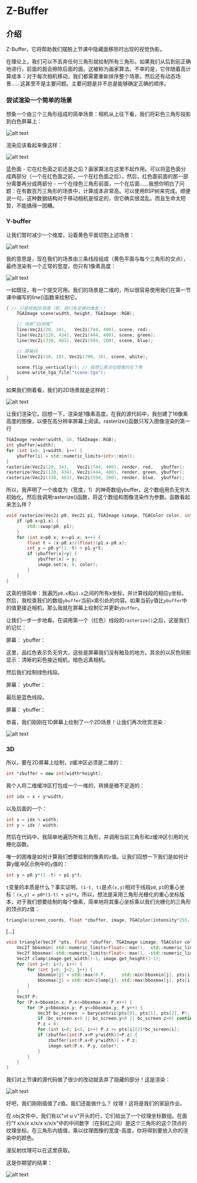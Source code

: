 # Z-Buffer

## 介绍

Z-Buffer，它将帮助我们摆脱上节课中隐藏面移除时出现的视觉伪影。

在理论上，我们可以不丢弃任何三角形就绘制所有三角形。如果我们从后到前正确地进行，前面的面会擦除后面的面。这被称为画家算法。不幸的是，它伴随着高计算成本：对于每次相机移动，我们都需要重新排序整个场景。然后还有动态场景……这甚至不是主要问题。主要问题是并不总是能够确定正确的顺序。

### 尝试渲染一个简单的场景

想象一个由三个三角形组成的简单场景：相机从上往下看，我们将彩色三角形投影到白色屏幕上：

![alt text](image/image-4.png)

渲染应该看起来像这样：

![alt text](image/image-5.png)

蓝色面 - 它在红色面之前还是之后？画家算法在这里不起作用。可以将蓝色面分成两部分（一个在红色面之前，一个在红色面之后）。然后，红色面前面的那一部分需要再分成两部分 - 一个在绿色三角形前面，一个在后面……我想你明白了问题：在有数百万三角形的场景中，计算成本非常高。可以使用BSP树来完成。顺便说一句，这种数据结构对于移动相机是恒定的，但它确实很混乱。而且生命太短暂，不能搞得一团糟。

### Y-buffer

让我们暂时减少一个维度，沿着黄色平面切割上述场景：

![alt text](image/image-6.png)

我的意思是，现在我们的场景由三条线段组成（黄色平面与每个三角形的交点），最终渲染有一个正常的宽度，但只有1像素高度：

![alt text](image/image-7.png)

一如既往，有一个提交可用。我们的场景是二维的，所以很容易使用我们在第一节课中编写的line()函数来绘制它。

```cpp
{ // 只是倾倒2D场景（耶，我们有足够的维度！）
    TGAImage scene(width, height, TGAImage::RGB);

    // 场景“2D网格”
    line(Vec2i(20, 34),   Vec2i(744, 400), scene, red);
    line(Vec2i(120, 434), Vec2i(444, 400), scene, green);
    line(Vec2i(330, 463), Vec2i(594, 200), scene, blue);

    // 屏幕线
    line(Vec2i(10, 10), Vec2i(790, 10), scene, white);

    scene.flip_vertically(); // 我想让原点在图像的左下角
    scene.write_tga_file("scene.tga");
}
```
如果我们侧着看，我们的2D场景就是这样的：

![alt text](image/image-8.png)

让我们渲染它。回想一下，渲染是1像素高度。在我的源代码中，我创建了16像素高度的图像，以便在高分辨率屏幕上阅读。rasterize()函数只写入图像渲染的第一行

```cpp
TGAImage render(width, 16, TGAImage::RGB);
int ybuffer[width];
for (int i=0; i<width; i++) {
    ybuffer[i] = std::numeric_limits<int>::min();
}
rasterize(Vec2i(20, 34),   Vec2i(744, 400), render, red,   ybuffer);
rasterize(Vec2i(120, 434), Vec2i(444, 400), render, green, ybuffer);
rasterize(Vec2i(330, 463), Vec2i(594, 200), render, blue,  ybuffer);
```
所以，我声明了一个维度为（宽度，1）的神奇数组ybuffer。这个数组用负无穷大初始化。然后我调用rasterize()函数，将这个数组和图像渲染作为参数。函数看起来怎么样？

```cpp
void rasterize(Vec2i p0, Vec2i p1, TGAImage &image, TGAColor color, int ybuffer[]) {
    if (p0.x>p1.x) {
        std::swap(p0, p1);
    }
    for (int x=p0.x; x<=p1.x; x++) {
        float t = (x-p0.x)/(float)(p1.x-p0.x);
        int y = p0.y*(1.-t) + p1.y*t;
        if (ybuffer[x]<y) {
            ybuffer[x] = y;
            image.set(x, 0, color);
        }
    }
}
```
这真的很简单：我遍历`p0.x`和`p1.x`之间的所有x坐标，并计算线段的相应y坐标。然后，我检查我们的数组`ybuffer`当前x索引处的内容。如果当前y值比`ybuffer`中的值更接近相机，那么我就在屏幕上绘制它并更新`ybuffer`。

让我们一步一步地看。在调用第一个（红色）线段的`rasterize()`之后，这是我们的记忆：

屏幕：
ybuffer：

这里，品红色表示负无穷大，这些是屏幕我们没有触及的地方。其余的以灰色阴影显示：清晰的彩色接近相机，暗色远离相机。

然后我们绘制绿色线段。

屏幕：
ybuffer：

最后是蓝色线段。

屏幕：
ybuffer：

恭喜，我们刚刚在1D屏幕上绘制了一个2D场景！让我们再次欣赏渲染：

![alt text](image/image-9.png)

### 3D

所以，要在2D屏幕上绘制，z缓冲区必须是二维的：

```cpp
int *zbuffer = new int[width*height];
```
我个人将二维缓冲区打包成一个一维的，转换是微不足道的：

```cpp
int idx = x + y*width;
```
以及后面的一个：

```cpp
int x = idx % width;
int y = idx / width;
```
然后在代码中，我简单地遍历所有三角形，并调用当前三角形和z缓冲区引用的光栅化函数。

唯一的困难是如何计算我们想要绘制的像素的`z`值。让我们回想一下我们是如何计算y缓冲区示例中的`y`值的：

```cpp
int y = p0.y*(1.-t) + p1.y*t;
```
`t`变量的本质是什么？事实证明，`(1-t, t)`是点`(x,y)`相对于线段`p0`, `p1`的重心坐标：`(x,y) = p0*(1-t) + p1*t`。所以，想法是采用三角形光栅化的重心坐标版本，对于我们想要绘制的每个像素，简单地将其重心坐标乘以我们光栅化的三角形的顶点的z值：

```cpp
triangle(screen_coords, float *zbuffer, image, TGAColor(intensity*255, intensity*255, intensity*255, 255));
```
[...]

```cpp
void triangle(Vec3f *pts, float *zbuffer, TGAImage &image, TGAColor color) {
    Vec2f bboxmin( std::numeric_limits<float>::max(),  std::numeric_limits<float>::max());
    Vec2f bboxmax(-std::numeric_limits<float>::max(), -std::numeric_limits<float>::max());
    Vec2f clamp(image.get_width()-1, image.get_height()-1);
    for (int i=0; i<3; i++) {
        for (int j=0; j<2; j++) {
            bboxmin[j] = std::max(0.f,      std::min(bboxmin[j], pts[i][j]));
            bboxmax[j] = std::min(clamp[j], std::max(bboxmax[j], pts[i][j]));
        }
    }
    Vec3f P;
    for (P.x=bboxmin.x; P.x<=bboxmax.x; P.x++) {
        for (P.y=bboxmin.y; P.y<=bboxmax.y; P.y++) {
            Vec3f bc_screen  = barycentric(pts[0], pts[1], pts[2], P);
            if (bc_screen.x<0 || bc_screen.y<0 || bc_screen.z<0) continue;
            P.z = 0;
            for (int i=0; i<3; i++) P.z += pts[i][2]*bc_screen[i];
            if (zbuffer[int(P.x+P.y*width)]<P.z) {
                zbuffer[int(P.x+P.y*width)] = P.z;
                image.set(P.x, P.y, color);
            }
        }
    }
}
```
我们对上节课的源代码做了很少的改动就丢弃了隐藏的部分！这是渲染：

![alt text](image/image-10.png)

好吧，我们刚刚插值了z值。我们还能做什么？
纹理！这将是我们的家庭作业。

在.obj文件中，我们有以"vt u v"开头的行，它们给出了一个纹理坐标数组。在面行"f x/x/x x/x/x x/x/x"中的中间数字（在斜杠之间）是这个三角形的这个顶点的纹理坐标。在三角形内插值，乘以纹理图像的宽度-高度，你将得到要放入你的渲染中的颜色。

漫反射纹理可以在这里获取。

这是你期望的结果：

![alt text](image/image-11.png)